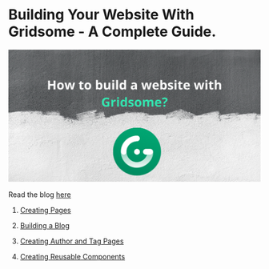 # Building Your Website With Gridsome - A Complete Guide.

![cover image](https://github.com/ShahrukhAhmed89/gridsome-tutorial/blob/master/cover.png)

Read the blog [here](https://stuffwelearned.com/blog/building-your-website-with-gridsome-a-complete-guide/)

1) [Creating Pages](https://github.com/ShahrukhAhmed89/gridsome-tutorial/tree/Gridsome-Pages)

2) [Building a Blog](https://github.com/ShahrukhAhmed89/gridsome-tutorial/tree/Building-The-Blog)

3) [Creating Author and Tag Pages](https://github.com/ShahrukhAhmed89/gridsome-tutorial/tree/Creating-Author-and-Tag-Pages)

4) [Creating Reusable Components](https://github.com/ShahrukhAhmed89/gridsome-tutorial/tree/Creating-Reusable-Components)

